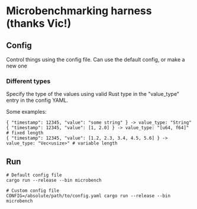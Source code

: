 # Microbenchmarking harness (thanks Vic!)

## Config

Control things using the config file. Can use the default config, or make a new one

### Different types

Specify the type of the values using valid Rust type in the "value\_type" entry in the config YAML.

Some examples:

```
{ "timestamp": 12345, "value": "some string" } -> value_type: "String"
{ "timestamp": 12345, "value": [1, 2.0] } -> value_type: "[u64, f64]" # fixed length
{ "timestamp": 12345, "value": [1.2, 2.3, 3.4, 4.5, 5.6] } -> value_type: "Vec<usize>" # variable length
```

## Run

```
# Default config file
cargo run --release --bin microbench

# Custom config file
CONFIG=/absolute/path/to/config.yaml cargo run --release --bin microbench
```
